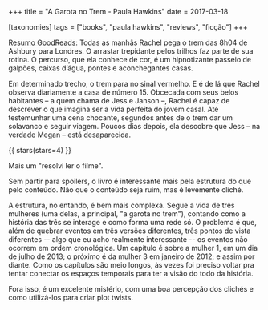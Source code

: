+++
title = "A Garota no Trem - Paula Hawkins"
date = 2017-03-18

[taxonomies]
tags = ["books", "paula hawkins", "reviews", "ficção"]
+++

[Resumo GoodReads](https://www.goodreads.com/book/show/25758236-a-garota-no-trem):
Todas as manhãs Rachel pega o trem das 8h04 de Ashbury para Londres. O
arrastar trepidante pelos trilhos faz parte de sua rotina. O percurso, que ela
conhece de cor, é um hipnotizante passeio de galpões, caixas d’água, pontes e
aconchegantes casas.

Em determinado trecho, o trem para no sinal vermelho. E é de lá que Rachel
observa diariamente a casa de número 15. Obcecada com seus belos habitantes –
a quem chama de Jess e Janson –, Rachel é capaz de descrever o que imagina ser
a vida perfeita do jovem casal. Até testemunhar uma cena chocante, segundos
antes de o trem dar um solavanco e seguir viagem. Poucos dias depois, ela
descobre que Jess – na verdade Megan – está desaparecida.

<!-- more -->

{{ stars(stars=4) }}

Mais um "resolvi ler o filme".

Sem partir para spoilers, o livro é interessante mais pela estrutura do que
pelo conteúdo. Não que o conteúdo seja ruim, mas é levemente cliché.

A estrutura, no entando, é bem mais complexa. Segue a vida de três mulheres
(uma delas, a principal, "a garota no trem"), contando como a história das
três se interage e como forma uma rede só. O problema é que, além de quebrar
eventos em três versões diferentes, três pontos de vista diferentes -- algo
que eu acho realmente interessante -- os eventos não ocorrem em ordem
cronológica. Um capítulo é sobre a mulher 1, em um dia de julho de 2013; o
próximo é da mulher 3 em janeiro de 2012; e assim por diante. Como os
capítulos são meio longos, às vezes foi preciso voltar pra tentar conectar os
espaços temporais para ter a visão do todo da história.

Fora isso, é um excelente mistério, com uma boa percepção dos clichés e como
utilizá-los para criar plot twists.
